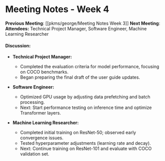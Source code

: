 # Meeting Notes - Week 4

**Previous Meeting**: [[pkms/george/Meeting Notes Week 3]]
**Next Meeting**:
**Attendees:** Technical Project Manager, Software Engineer, Machine Learning Researcher

#### Discussion:

- **Technical Project Manager:**
	- Completed the evaluation criteria for model performance, focusing on COCO benchmarks.
	- Began preparing the final draft of the user guide updates.

- **Software Engineer:**
	- Optimized GPU usage by adjusting data prefetching and batch processing.
	- Next: Start performance testing on inference time and optimize Transformer layers.

- **Machine Learning Researcher:**
	- Completed initial training on ResNet-50; observed early convergence issues.
	- Tested hyperparameter adjustments (learning rate and decay).
	- Next: Continue training on ResNet-101 and evaluate with COCO validation set.
